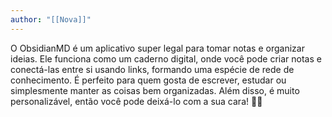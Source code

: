 ```yaml
---
author: "[[Nova]]"
---
```

O ObsidianMD é um aplicativo super legal para tomar notas e organizar ideias. Ele funciona como um caderno digital, onde você pode criar notas e conectá-las entre si usando links, formando uma espécie de rede de conhecimento. É perfeito para quem gosta de escrever, estudar ou simplesmente manter as coisas bem organizadas. Além disso, é muito personalizável, então você pode deixá-lo com a sua cara! 📝✨